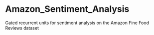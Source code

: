 # Amazon_Sentiment_Analysis
Gated recurrent units for sentiment analysis on the Amazon Fine Food Reviews dataset
